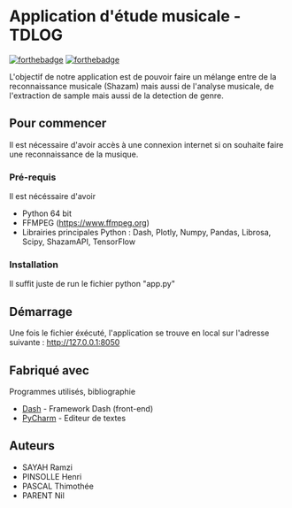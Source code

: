 # Application d'étude musicale - TDLOG


[![forthebadge](https://img.shields.io/badge/Python-3.8-brightgreen)](http://forthebadge.com)  [![forthebadge](http://forthebadge.com/images/badges/powered-by-electricity.svg)](http://forthebadge.com)

L'objectif de notre application est de pouvoir faire un mélange entre de la reconnaissance musicale (Shazam) mais aussi de l'analyse musicale, de l'extraction de sample mais aussi de la detection de genre. 

## Pour commencer

Il est nécessaire d'avoir accès à une connexion internet si on souhaite faire une reconnaissance de la musique.

### Pré-requis

Il est nécéssaire d'avoir 

- Python 64 bit  
- FFMPEG (https://www.ffmpeg.org)
- Librairies principales Python : Dash, Plotly, Numpy, Pandas, Librosa, Scipy, ShazamAPI, TensorFlow


### Installation

Il suffit juste de run le fichier python "app.py"


## Démarrage

Une fois le fichier éxécuté, l'application se trouve en local sur l'adresse suivante : http://127.0.0.1:8050

## Fabriqué avec
Programmes utilisés, bibliographie

* [Dash](https://dash.plotly.com/introduction) - Framework Dash (front-end)
* [PyCharm](https://www.jetbrains.com/fr-fr/pycharm/) - Editeur de textes




## Auteurs
* SAYAH Ramzi 
* PINSOLLE Henri
* PASCAL Thimothée
* PARENT Nil


